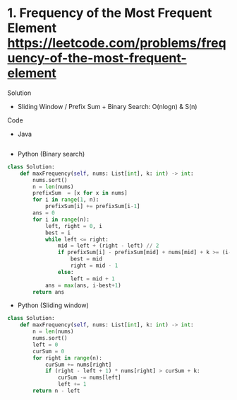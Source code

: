 # 1. Frequency of the Most Frequent Element https://leetcode.com/problems/frequency-of-the-most-frequent-element

Solution

- Sliding Window / Prefix Sum + Binary Search: O(nlogn) & S(n)

Code

- Java

```java

```

- Python (Binary search)

```python
class Solution:
    def maxFrequency(self, nums: List[int], k: int) -> int:
        nums.sort()
        n = len(nums)
        prefixSum  = [x for x in nums]
        for i in range(1, n):
            prefixSum[i] += prefixSum[i-1]
        ans = 0
        for i in range(n):
            left, right = 0, i
            best = i
            while left <= right:
                mid = left + (right - left) // 2
                if prefixSum[i] - prefixSum[mid] + nums[mid] + k >= (i-mid+1) * nums[i]:
                    best = mid
                    right = mid - 1
                else:
                    left = mid + 1
            ans = max(ans, i-best+1)
        return ans
```

- Python (Sliding window)

```python
class Solution:
    def maxFrequency(self, nums: List[int], k: int) -> int:
        n = len(nums)
        nums.sort()
        left = 0
        curSum = 0
        for right in range(n):
            curSum += nums[right]
            if (right - left + 1) * nums[right] > curSum + k:
                curSum -= nums[left]
                left += 1
        return n - left
```
